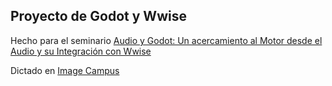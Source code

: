 ## Proyecto de Godot y Wwise 

Hecho para el seminario [Audio y Godot: Un acercamiento al Motor desde el Audio y su Integración con Wwise](https://www.imagecampus.edu.ar/eventos-proximos/audio-y-godot-un-acercamiento-al-motor-desde-el-audio-y-su-integracion-con-wwise)

Dictado en [Image Campus](https://www.imagecampus.edu.ar)
